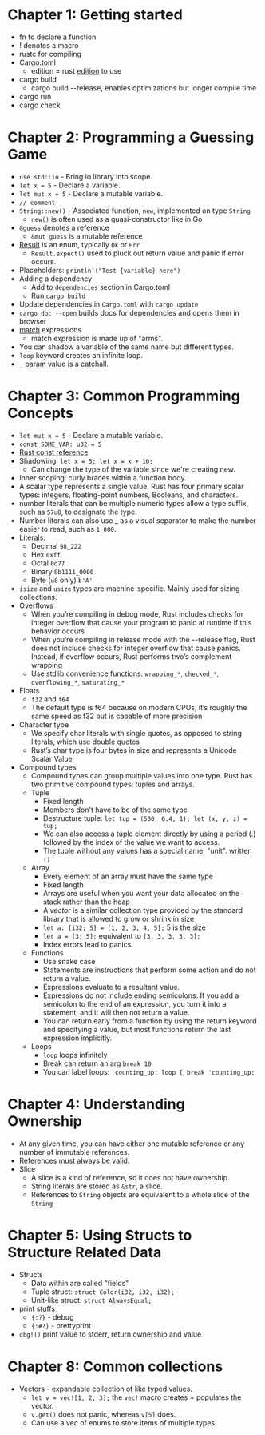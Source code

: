 # Chapter 1: Getting started

* fn to declare a function
* ! denotes a macro
* rustc for compiling
* Cargo.toml
  * edition = rust [edition](https://doc.rust-lang.org/book/appendix-05-editions.html) to use
* cargo build
  * cargo build --release, enables optimizations but longer compile time
* cargo run
* cargo check

# Chapter 2: Programming a Guessing Game

* `use std::io` - Bring io library into scope.
* `let x = 5` - Declare a variable.
* `let mut x = 5` - Declare a mutable variable.
* `// comment`
* `String::new()` - Associated function, `new`, implemented on type `String`
  * `new()` is often used as a quasi-constructor like in Go
* `&guess` denotes a reference
  * `&mut guess` is a mutable reference
* [Result](https://doc.rust-lang.org/std/result/enum.Result.html) is an enum, typically `Ok` or `Err`
  * `Result.expect()` used to pluck out return value and panic if error occurs.
* Placeholders: `println!("Test {variable} here")`
* Adding a dependency
  * Add to `dependencies` section in Cargo.toml
  * Run `cargo build`
* Update dependencies in `Cargo.toml` with `cargo update`
* `cargo doc --open` builds docs for dependencies and opens them in browser
* [match](https://doc.rust-lang.org/book/ch06-02-match.html) expressions
  * match expression is made up of "arms".
* You can shadow a variable of the same name but different types.
* `loop` keyword creates an infinite loop.
* `_` param value is a catchall.

# Chapter 3: Common Programming Concepts

* `let mut x = 5` - Declare a mutable variable.
* `const SOME_VAR: u32 = 5`
* [Rust const reference](https://doc.rust-lang.org/reference/const_eval.html)
* Shadowing: `let x = 5; let x = x + 10;`
  * Can change the type of the variable since we're creating new.
* Inner scoping: curly braces within a function body.
* A scalar type represents a single value. Rust has four primary scalar types: integers, floating-point numbers, Booleans, and characters.
* number literals that can be multiple numeric types allow a type suffix, such as `57u8`, to designate the type.
* Number literals can also use _ as a visual separator to make the number easier to read, such as `1_000`.
* Literals:
  * Decimal `98_222`
  * Hex `0xff`
  * Octal `0o77`
  * Binary `0b1111_0000`
  * Byte (`u8` only) `b'A'`
* `isize` and `usize` types are machine-specific. Mainly used for sizing collections.
* Overflows
  * When you’re compiling in debug mode, Rust includes checks for integer overflow that cause your program to panic at runtime if this behavior occurs
  * When you’re compiling in release mode with the --release flag, Rust does not include checks for integer overflow that cause panics. Instead, if overflow occurs, Rust performs two’s complement wrapping
  * Use stdlib convenience functions: `wrapping_*`, `checked_*`, `overflowing_*`, `saturating_*`
* Floats
  * `f32` and `f64`
  * The default type is f64 because on modern CPUs, it’s roughly the same speed as f32 but is capable of more precision
* Character type
  * We specify char literals with single quotes, as opposed to string literals, which use double quotes
  * Rust’s char type is four bytes in size and represents a Unicode Scalar Value
* Compound types
  * Compound types can group multiple values into one type. Rust has two primitive compound types: tuples and arrays.
  * Tuple
    * Fixed length
    * Members don't have to be of the same type
    * Destructure tuple: `let tup = (500, 6.4, 1); let (x, y, z) = tup;`
    * We can also access a tuple element directly by using a period (.) followed by the index of the value we want to access.
    * The tuple without any values has a special name, "unit". written `()`
  * Array
    * Every element of an array must have the same type
    * Fixed length
    * Arrays are useful when you want your data allocated on the stack rather than the heap
    * A *vector* is a similar collection type provided by the standard library that is allowed to grow or shrink in size
    * `let a: [i32; 5] = [1, 2, 3, 4, 5];` 5 is the size
    * `let a = [3; 5];` equivalent to `[3, 3, 3, 3, 3];`
    * Index errors lead to panics.
  * Functions
    * Use snake case
    * Statements are instructions that perform some action and do not return a value.
    * Expressions evaluate to a resultant value.
    * Expressions do not include ending semicolons. If you add a semicolon to the end of an expression, you turn it into a statement, and it will then not return a value.
    * You can return early from a function by using the return keyword and specifying a value, but most functions return the last expression implicitly.
  * Loops
    * `loop` loops infinitely
    * Break can return an arg `break 10`
    * You can label loops: `'counting_up: loop {`, `break 'counting_up;`

# Chapter 4: Understanding Ownership

* At any given time, you can have either one mutable reference or any number of immutable references.
* References must always be valid.
* Slice
  * A slice is a kind of reference, so it does not have ownership.
  * String literals are stored as `&str`, a slice.
  * References to `String` objects are equivalent to a whole slice of the `String`

# Chapter 5: Using Structs to Structure Related Data

* Structs
  * Data within are called "fields"
  * Tuple struct: `struct Color(i32, i32, i32);`
  * Unit-like struct: `struct AlwaysEqual;`
* print stuffs
  * `{:?}` - debug
  * `{:#?}` - prettyprint
* `dbg!()` print value to stderr, return ownership and value

# Chapter 8: Common collections

* Vectors - expandable collection of like typed values.
  * `let v = vec![1, 2, 3];` the `vec!` macro creates + populates the vector.
  * `v.get()` does not panic, whereas `v[5]` does.
  * Can use a vec of enums to store items of multiple types.